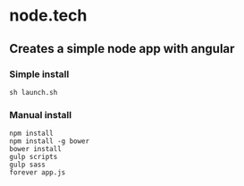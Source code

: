 # node.tech
## Creates a simple node app with angular

### Simple install
```
sh launch.sh
```

### Manual install
```
npm install
npm install -g bower
bower install
gulp scripts
gulp sass
forever app.js
```
